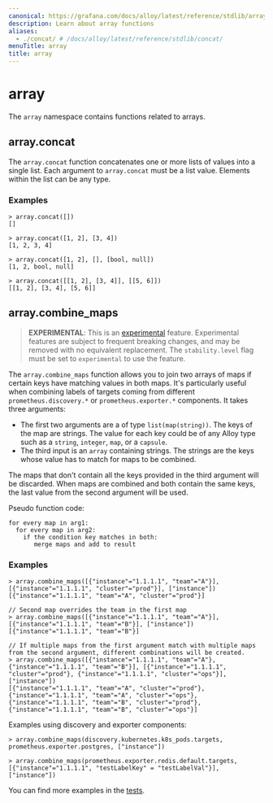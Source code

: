 ```yaml
---
canonical: https://grafana.com/docs/alloy/latest/reference/stdlib/array/
description: Learn about array functions
aliases:
  - ./concat/ # /docs/alloy/latest/reference/stdlib/concat/
menuTitle: array
title: array
---
```


# array

The `array` namespace contains functions related to arrays.

## array.concat

The `array.concat` function concatenates one or more lists of values into a single list.
Each argument to `array.concat` must be a list value.
Elements within the list can be any type.

### Examples

```
> array.concat([])
[]

> array.concat([1, 2], [3, 4])
[1, 2, 3, 4]

> array.concat([1, 2], [], [bool, null])
[1, 2, bool, null]

> array.concat([[1, 2], [3, 4]], [[5, 6]])
[[1, 2], [3, 4], [5, 6]]
```

## array.combine_maps

> **EXPERIMENTAL**: This is an [experimental][] feature. Experimental
> features are subject to frequent breaking changes, and may be removed with
> no equivalent replacement. The `stability.level` flag must be set to `experimental`
> to use the feature.

The `array.combine_maps` function allows you to join two arrays of maps if certain keys have matching values in both maps. It's particularly useful when combining labels of targets coming from different `prometheus.discovery.*` or `prometheus.exporter.*` components.
It takes three arguments:

* The first two arguments are a of type `list(map(string))`. The keys of the map are strings. 
  The value for each key could be of any Alloy type such as a `string`, `integer`, `map`, or a `capsule`.
* The third input is an `array` containing strings. The strings are the keys whose value has to match for maps to be combined.

The maps that don't contain all the keys provided in the third argument will be discarded. When maps are combined and both contain the same keys, the last value from the second argument will be used.

Pseudo function code:
```
for every map in arg1:
  for every map in arg2:
    if the condition key matches in both:
       merge maps and add to result
```

### Examples

```alloy
> array.combine_maps([{"instance"="1.1.1.1", "team"="A"}], [{"instance"="1.1.1.1", "cluster"="prod"}], ["instance"])
[{"instance"="1.1.1.1", "team"="A", "cluster"="prod"}]

// Second map overrides the team in the first map
> array.combine_maps([{"instance"="1.1.1.1", "team"="A"}], [{"instance"="1.1.1.1", "team"="B"}], ["instance"])
[{"instance"="1.1.1.1", "team"="B"}]

// If multiple maps from the first argument match with multiple maps from the second argument, different combinations will be created.
> array.combine_maps([{"instance"="1.1.1.1", "team"="A"}, {"instance"="1.1.1.1", "team"="B"}], [{"instance"="1.1.1.1", "cluster"="prod"}, {"instance"="1.1.1.1", "cluster"="ops"}], ["instance"])
[{"instance"="1.1.1.1", "team"="A", "cluster"="prod"}, {"instance"="1.1.1.1", "team"="A", "cluster"="ops"}, {"instance"="1.1.1.1", "team"="B", "cluster"="prod"}, {"instance"="1.1.1.1", "team"="B", "cluster"="ops"}]
```

Examples using discovery and exporter components:
```alloy
> array.combine_maps(discovery.kubernetes.k8s_pods.targets, prometheus.exporter.postgres, ["instance"])

> array.combine_maps(prometheus.exporter.redis.default.targets, [{"instance"="1.1.1.1", "testLabelKey" = "testLabelVal"}], ["instance"])
```

You can find more examples in the [tests][].

[tests]: https://github.com/grafana/alloy/blob/main/syntax/vm/vm_stdlib_test.go
[experimental]: https://grafana.com/docs/release-life-cycle/